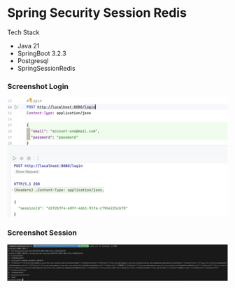 # Spring Security Session Redis

Tech Stack
- Java 21
- SpringBoot 3.2.3
- Postgresql
- SpringSessionRedis

### Screenshot Login
![screenshot-login.png](screenshot-login.png)

### Screenshot Session
![screenshot-session.png](screenshot-session.png)